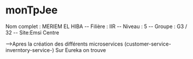 # monTpJee
Nom complet : MERIEM EL HIBA -- Filière : IIR -- Niveau : 5 -- Groupe : G3 / 32 -- Site:Emsi Centre

-->Apres la création des différents microservices (customer-service-inverntory-service-)
Sur Eureka on trouve

